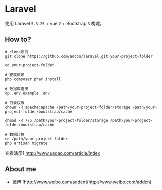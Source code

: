 # Laravel

使用 Laravel ```5.3.26``` +  vue ```2``` + Bootstrap ```3``` 构建。

## How to?

```
# clone项目
git clone https://github.com/addcn/laravel.git your-project-folder

cd your-project-folder

# 安装依赖
php composer.phar install

# 数据库连接
cp .env.example .env

# 目录权限
chown -R apache:apache /path/your-project-folder/storage /path/your-project-folder/bootstrap/cache

chmod -R 775 /path/your-project-folder/storage /path/your-project-folder/bootstrap/cache

# 数据迁移
cd /path/your-project-folder
php artisan migrate

```
查看演示1 http://www.uedao.com/article/index


## About me

- 微博 [http://www.weibo.com/addcn](http://www.weibo.com/addcn)
